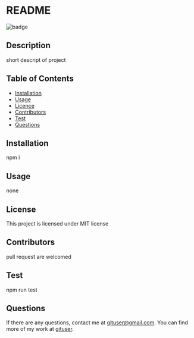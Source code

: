 
  # README
  ![badge](https://img.shields.io/badge/license-MIT-blue.svg)

  ## Description

   short descript of project

  ## Table of Contents

  * [Installation](#Installation)
  * [Usage](#Usage)
  * [Licence](#Licence)
  * [Contributors](#Contributors)
  * [Test](#Test)
  * [Questions](#question) 

  ## Installation 
  npm i

  ## Usage
  none

  ## License 

  This project is licensed under MIT license

  ## Contributors

  pull request are welcomed

  ## Test

   npm run test

  ## Questions

  If there are any questions, contact me at gituser@gmail.com. You can find more of my work at [gituser](https://github.com/gituser/).
  